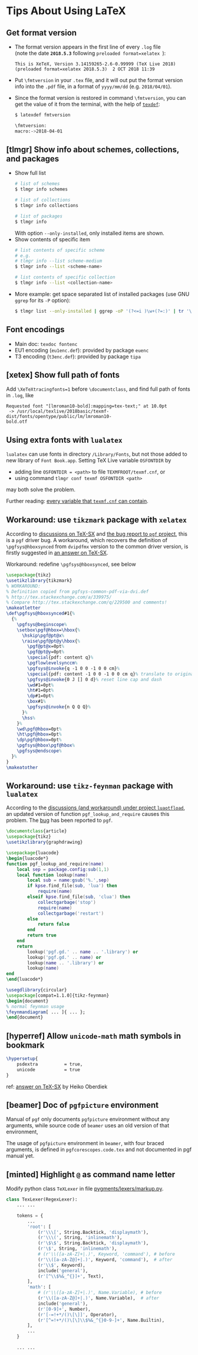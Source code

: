 # Tips About Using LaTeX

## Get format version

* The format version appears in the first line of every `.log` file <BR>(note the date **`2018.5.3`** following `preloaded format=xelatex `):

   ```
   This is XeTeX, Version 3.14159265-2.6-0.99999 (TeX Live 2018) 
   (preloaded format=xelatex 2018.5.3)  2 OCT 2018 11:39
   ```
* Put `\fmtversion` in your `.tex` file, and it will out put the format version info into the `.pdf` file, in a format of `yyyy/mm/dd` (e.g. `2018/04/01`).
* Since the format version is restored in command `\fmtversion`, you can get the value of it from the terminal, with the help of [`texdef`](https://ctan.org/pkg/texdef?lang=en):

    ```bash
    $ latexdef fmtversion

    \fmtversion:
    macro:->2018-04-01
    ```


## [tlmgr] Show info about schemes, collections, and packages

* Show full list
  ```bash
  # list of schemes
  $ tlmgr info schemes

  # list of collections
  $ tlmgr info collections

  # list of packages
  $ tlmgr info 
  ```
  With option `--only-installed`, only installed items are shown.
* Show contents of specific item
  ```bash
  # list contents of specific scheme
  # e.g.
  # tlmgr info --list scheme-medium
  $ tlmgr info --list <scheme-name>

  # list contents of specific collection
  $ tlmgr info --list <collection-name>
  ```
* More example: get space separated list of installed packages (use GNU `ggrep` for its `-P` option):
  ```bash
  $ tlmgr list --only-installed | ggrep -oP '(?<=i )\w+(?=:)' | tr '\n' ' '
  ```

## Font encodings

* Main doc: `texdoc fontenc`
* EU1 encoding (`eu1enc.def`): provided by package `euenc`
* T3 encoding (`t3enc.def`): provided by package `tipa`

## [xetex] Show full path of fonts

Add `\XeTeXtracingfonts=1` before `\documentclass`, and find full path of fonts in `.log`, like
```
Requested font "[lmroman10-bold]:mapping=tex-text;" at 10.0pt
 -> /usr/local/texlive/2018basic/texmf-dist/fonts/opentype/public/lm/lmroman10-
bold.otf
```

## Using extra fonts with `lualatex`

`lualatex` can use fonts in directory `/Library/Fonts`, but not those added to new library of `Font Book.app`. Setting TeX Live variable `OSFONTDIR` by

 - adding line `OSFONTDIR = <path>` to file `TEXMFROOT/texmf.cnf`, or
 - using command `tlmgr conf texmf OSFONTDIR <path>`

may both solve the problem.

Further reading: [every variable that `texmf.cnf` can contain](https://github.com/TeX-Live/texlive-source/blob/trunk/texk/kpathsea/texmf.cnf).

## Workaround: use `tikzmark` package with `xelatex`

According to [discussions on TeX-SX](https://tex.stackexchange.com/questions/229500/) and [the bug report to `pgf` project](https://sourceforge.net/p/pgf/bugs/354/), this is a `pgf` driver bug. A workaround, which recovers the definition of `\pgfsys@hboxsynced` from `dvipdfmx` version to the common driver version, is firstly suggested in [an answer on TeX-SX](https://sourceforge.net/p/pgf/bugs/354/#72e2).

Workaround: redefine `\pgfsys@hboxsynced`, see below
```latex
\usepackage{tikz}
\usetikzlibrary{tikzmark}
% WORKAROUND:
% Definition copied from pgfsys-common-pdf-via-dvi.def
% http://tex.stackexchange.com/a/339975/
% Compare http://tex.stackexchange.com/q/229500 and comments!
\makeatletter
\def\pgfsys@hboxsynced#1{%
  {%
    \pgfsys@beginscope%
    \setbox\pgf@hbox=\hbox{%
      \hskip\pgf@pt@x%
      \raise\pgf@pt@y\hbox{%
        \pgf@pt@x=0pt%
        \pgf@pt@y=0pt%
        \special{pdf: content q}%
        \pgflowlevelsynccm%
        \pgfsys@invoke{q -1 0 0 -1 0 0 cm}%
        \special{pdf: content -1 0 0 -1 0 0 cm q}% translate to original coordinate system
        \pgfsys@invoke{0 J [] 0 d}% reset line cap and dash
        \wd#1=0pt%
        \ht#1=0pt%
        \dp#1=0pt%
        \box#1%
        \pgfsys@invoke{n Q Q Q}%
      }%
      \hss%
    }%
    \wd\pgf@hbox=0pt%
    \ht\pgf@hbox=0pt%
    \dp\pgf@hbox=0pt%
    \pgfsys@hbox\pgf@hbox%
    \pgfsys@endscope%
  }%
}
\makeatother
```

## Workaround: use `tikz-feynman` package with `lualatex`

According to the [discussions (and workaround) under project `luaotfload`](https://github.com/u-fischer/luaotfload/issues/6), an updated version of function `pgf_lookup_and_require` causes this problem. The [bug](https://sourceforge.net/p/pgf/bugs/493/) has been reported to `pgf`.

```latex
\documentclass{article}
\usepackage{tikz}
\usetikzlibrary{graphdrawing}

\usepackage{luacode}
\begin{luacode*}
function pgf_lookup_and_require(name)
    local sep = package.config:sub(1,1)
    local function lookup(name)
        local sub = name:gsub('%.',sep)  
        if kpse.find_file(sub, 'lua') then
            require(name)
        elseif kpse.find_file(sub, 'clua') then
            collectgarbage('stop') 
            require(name)
            collectgarbage('restart')
        else
            return false
        end
        return true
    end
    return
        lookup('pgf.gd.' .. name .. '.library') or
        lookup('pgf.gd.' .. name) or
        lookup(name .. '.library') or
        lookup(name) 
end
\end{luacode*}

\usegdlibrary{circular}
\usepackage[compat=1.1.0]{tikz-feynman}
\begin{document}
% normal feynman usage
\feynmandiagram[ ... ]{ ... };
\end{document}
```

## [hyperref] Allow `unicode-math` math symbols in bookmark

```latex
\hypersetup{
    psdextra          = true,
    unicode           = true
}
```

ref: [answer on TeX-SX](https://tex.stackexchange.com/a/69354) by Heiko Oberdiek

## [beamer] Doc of `pgfpicture` environment

Manual of `pgf` only documents `pgfpicture` environment without any arguments, while source code of `beamer` uses an old version of that environment, 

The usage of `pgfpicture` environment in `beamer`, with four braced arguments, is defined in `pgfcorescopes.code.tex` and not documented in pgf manual yet.

## [minted] Highlight `@` as command name letter

Modify python class `TeXLexer` in file [pygments/lexers/markup.py](https://github.com/dagwieers/pygments/blob/master/pygments/lexers/markup.py).

```python
class TexLexer(RegexLexer):
    ... ...

    tokens = {
        ...
        'root': [
            (r'\\\[', String.Backtick, 'displaymath'),
            (r'\\\(', String, 'inlinemath'),
            (r'\$\$', String.Backtick, 'displaymath'),
            (r'\$', String, 'inlinemath'),
            # (r'\\([a-zA-Z]+|.)', Keyword, 'command'), # before
            (r'\\([a-zA-Z@]+|.)', Keyword, 'command'),  # after
            (r'\\$', Keyword),
            include('general'),
            (r'[^\\$%&_^{}]+', Text),
        ],
        'math': [
            # (r'\\([a-zA-Z]+|.)', Name.Variable), # before
            (r'\\([a-zA-Z@]+|.)', Name.Variable),  # after
            include('general'),
            (r'[0-9]+', Number),
            (r'[-=!+*/()\[\]]', Operator),
            (r'[^=!+*/()\[\]\\$%&_^{}0-9-]+', Name.Builtin),
        ],
        ...
    }
    
    ... ...
```
